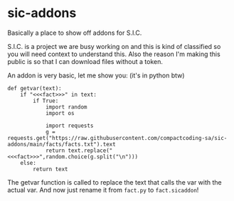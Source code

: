 # sic-addons
Basically a place to show off addons for S.I.C.

S.I.C. is a project we are busy working on and this is kind of classified so you will need context to understand this.
Also the reason I'm making this public is so that I can download files without a token.

An addon is very basic, let me show you: (it's in python btw)
```
def getvar(text):
    if "<<<fact>>>" in text:
        if True:
            import random
            import os
        
            import requests
            g = requests.get("https://raw.githubusercontent.com/compactcoding-sa/sic-addons/main/facts/facts.txt").text
            return text.replace("<<<fact>>>",random.choice(g.split("\n")))
    else:
        return text
```
The getvar function is called to replace the text that calls the var with the actual var.
And now just rename it from `fact.py` to `fact.sicaddon`!
